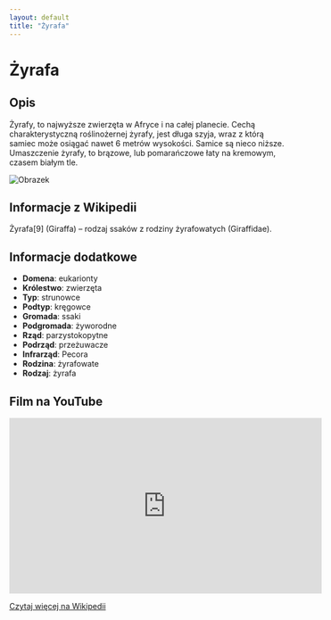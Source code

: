 ```yaml
---
layout: default
title: "Żyrafa"
---
```


# Żyrafa

## Opis

Żyrafy, to najwyższe zwierzęta w Afryce i na całej planecie. Cechą charakterystyczną roślinożernej żyrafy, jest długa szyja, wraz z którą samiec może osiągać nawet 6 metrów wysokości. Samice są nieco niższe. Umaszczenie żyrafy, to brązowe, lub pomarańczowe łaty na kremowym, czasem białym tle.

![Obrazek](https://afryka.biz.pl/wp-content/uploads/2019/02/zyrafa-768x1024.jpg)

## Informacje z Wikipedii

Żyrafa[9] (Giraffa) – rodzaj ssaków z rodziny żyrafowatych (Giraffidae).

## Informacje dodatkowe

- **Domena**: eukarionty
- **Królestwo**: zwierzęta
- **Typ**: strunowce
- **Podtyp**: kręgowce
- **Gromada**: ssaki
- **Podgromada**: żyworodne
- **Rząd**: parzystokopytne
- **Podrząd**: przeżuwacze
- **Infrarząd**: Pecora
- **Rodzina**: żyrafowate
- **Rodzaj**: żyrafa

## Film na YouTube

<iframe width="560" height="315" src="https://www.youtube.com/embed/g2iYuzrWDyY" frameborder="0" allow="accelerometer; autoplay; clipboard-write; encrypted-media; gyroscope; picture-in-picture" allowfullscreen></iframe>

[Czytaj więcej na Wikipedii](https://pl.wikipedia.org/wiki/%C5%BByrafa)
